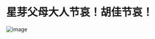 星芽父母大人节哀！胡佳节哀！
===

![image](https://user-images.githubusercontent.com/98999822/155227879-e5d41b52-64c6-47df-9fb9-2b659c8b592f.png)

